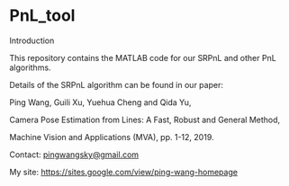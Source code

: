 # PnL_tool



Introduction

This repository contains the MATLAB code for our SRPnL and other PnL algorithms.

Details of the SRPnL algorithm can be found in our paper:





Ping Wang, Guili Xu, Yuehua Cheng and Qida Yu,

Camera Pose Estimation from Lines: A Fast, Robust and General Method,

Machine Vision and Applications (MVA), pp. 1-12, 2019.






Contact:  pingwangsky@gmail.com 

My site:  https://sites.google.com/view/ping-wang-homepage 